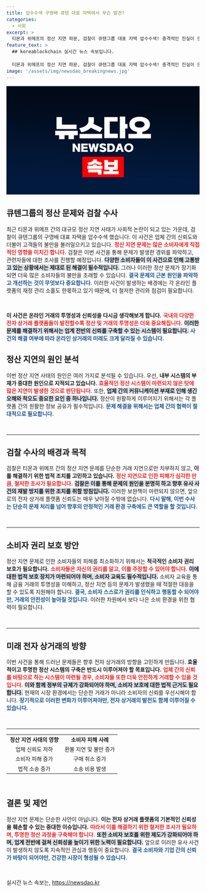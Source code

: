 ```yaml
---
title: 압수수색 구영배 큐텐 대표 자택에서 무슨 발견?
categories:
  - 사회
excerpt: >
  티몬과 위메프의 정산 지연 파문, 검찰이 큐텐그룹 대표 자택 압수수색! 충격적인 진실이 드러날까?
feature_text: >
  ## koreablockchain 실시간 뉴스 속보입니다.

  티몬과 위메프의 정산 지연 파문, 검찰이 큐텐그룹 대표 자택 압수수색! 충격적인 진실이 드러날까?
image: '/assets/img/newsdao_breakingnews.jpg'
---
```


<p><img src="/assets/img/newsdao_breakingnews.jpg" alt="koreablockchain 속보" /></p>

<h2 data-ke-size="size26">큐텐그룹의 정산 문제와 검찰 수사</h2>

<p data-ke-size="size16">최근 티몬과 위메프 간의 대규모 정산 지연 사태가 사회적 논란이 되고 있는 가운데, 검찰이 큐텐그룹의 구영배 대표 자택을 압수수색 했습니다. 이 사건은 업체 간의 신뢰도와 더불어 고객들의 불만을 불러일으키고 있습니다. <b><span style="color: #ee2323;">정산 지연 문제는 많은 소비자에게 직접적인 영향을 미치긴 합니다.</span></b> 검찰은 이번 사건을 통해 문제가 발생한 경위를 파악하고, 관련자들에 대한 조사를 진행할 예정입니다. <b><span style="background-color: #21538527;">다양한 소비자들이 이 사건으로 인해 고통받고 있는 상황에서는 제대로 된 해결이 필수적입니다.</span></b> 그러나 이러한 정산 문제가 장기화되면 더욱 많은 소비자들의 불만을 초래할 수 있습니다. <b><span style="color: #1a5490;">결국 문제의 근본 원인을 파악하고 개선하는 것이 무엇보다 중요합니다.</span></b> 이러한 사건이 발생하는 배경에는 각 온라인 플랫폼의 재정 관리 소홀도 한몫하고 있기 때문에, 더 철저한 관리와 점검이 필요합니다. </p>

<p data-ke-size="size16">&nbsp;</p>

<p><b>이 사건은 온라인 거래의 투명성과 신뢰성을 다시금 생각해보게 합니다.</b> <b><span style="color: #ee2323;">국내의 다양한 전자 상거래 플랫폼들이 발전할수록 정산 및 거래의 투명성은 더욱 중요해집니다.</span></b> <b><span style="background-color: #21538527;">이러한 문제를 해결하기 위해서는 업계 전반의 신뢰를 구축할 수 있는 시스템이 필요합니다.</span></b> <b><span style="color: #1a5490;">사건의 해결 여부에 따라 온라인 상거래의 미래도 크게 달라질 수 있습니다.</span></b></p>

<p data-ke-size="size16"></p>

<h2>정산 지연의 원인 분석</h2>

<p data-ke-size="size16">이번 정산 지연 사태의 원인은 여러 가지로 분석될 수 있습니다. 우선, <b>내부 시스템의 부재가 중대한 원인으로 지적되고 있습니다.</b> <b><span style="color: #ee2323;">효율적인 정산 시스템이 마련되지 않은 탓에 많은 지연이 발생한 것으로 판단됩니다.</span></b> 또한, <b><span style="background-color: #21538527;">업체 간의 커뮤니케이션 부재로 인해 생긴 오해와 착오도 중요한 요인 중 하나입니다.</span></b> 정산이 원활하게 이루어지기 위해서는 각 플랫폼 간의 원활한 정보 공유가 필수적입니다. <b><span style="color: #1a5490;">문제 해결을 위해서는 업체 간의 협력이 절대적으로 필요합니다.</span></b></p>

<p data-ke-size="size16">&nbsp;</p>

<hr>

<h2>검찰 수사의 배경과 목적</h2>

<p data-ke-size="size16">검찰은 티몬과 위메프 간의 정산 지연 문제를 단순한 거래 지연으로만 치부하지 않고, <b>이를 해결하기 위한 법적 조치를 고민하고 있습니다.</b> <b><span style="color: #ee2323;">정산 지연으로 인한 피해가 심각한 만큼, 철저한 조사가 필요합니다.</span></b> <b><span style="background-color: #21538527;">검찰은 이를 통해 문제의 원인을 분명히 하고 향후 유사 사건의 재발 방지를 위한 조치를 취할 방침입니다.</span></b> 이러한 보완책이 마련되지 않으면, 앞으로의 전자 상거래 플랫폼 신뢰도는 매우 낮아질 수밖에 없습니다. <b><span style="color: #1a5490;">다시 말해, 이번 수사는 단순히 문제 처리를 넘어 향후의 안정적인 거래 환경 구축에도 큰 역할을 할 것입니다.</span></b></p>

<p data-ke-size="size16">&nbsp;</p>

<hr>

<h2>소비자 권리 보호 방안</h2>

<p data-ke-size="size16">정산 지연 문제로 인한 소비자들의 피해를 최소화하기 위해서는 <b>적극적인 소비자 권리 보호가 필요합니다.</b> <b><span style="color: #ee2323;">소비자들은 자신의 권리를 알고, 이를 주장할 수 있어야 합니다.</span></b> <b><span style="background-color: #21538527;">이에 대한 법적 보호 장치가 마련되어야 하며, 소비자 교육도 필수적입니다.</span></b> 소비자 교육을 통해 금융 거래의 투명성을 이해하고, 정산 지연 등의 문제가 발생했을 때 적절한 대응을 할 수 있도록 지원해야 합니다. <b><span style="color: #1a5490;">결국, 소비자 스스로가 권리를 인식하고 행동할 수 되어야만, 거래의 안전성이 높아질 것입니다.</span></b> 이러한 차원에서 보다 나은 소비 환경을 위한 협력이 필요합니다.</p>

<p data-ke-size="size16">&nbsp;</p>

<hr>

<h2>미래 전자 상거래의 방향</h2>

<p data-ke-size="size16">이번 사건을 통해 드러난 문제들은 향후 전자 상거래의 방향을 고민하게 만듭니다. <b>효율적이고 투명한 정산 시스템의 구축은 반드시 이루어져야 할 목표입니다.</b> <b><span style="color: #ee2323;">업체 간의 신뢰를 바탕으로 하는 시스템이 마련될 경우, 소비자들 또한 더욱 안전하게 거래할 수 있을 것입니다.</span></b> <b><span style="background-color: #21538527;">이와 함께 정부의 규제가 강화되어야 하며, 소비자 보호에 대한 법적 근거도 필요합니다.</span></b> 현재의 시장 환경에서는 단순한 거래가 아니라 소비자의 신뢰를 우선시해야 합니다. <b><span style="color: #1a5490;">장기적으로 이러한 변화가 이루어져야만, 전자 상거래의 발전도 함께 이루어질 수 있습니다.</span></b></p>

<p data-ke-size="size16">&nbsp;</p>

<hr>

<table>
  <colgroup>
    <col style="width: 50%;">
    <col style="width: 50%;">
  </colgroup>
  <tbody>
    <tr>
      <td style="text-align: center; height: 17px;"><b>정산 지연 사태의 영향</b></td>
      <td style="text-align: center; height: 17px;"><b>소비자 피해 사례</b></td>
    </tr>
    <tr>
      <td style="text-align: center; height: 17px;">업체 신뢰도 저하</td>
      <td style="text-align: center; height: 17px;">환불 지연 및 불만 증가</td>
    </tr>
    <tr>
      <td style="text-align: center; height: 17px;">소비자 피해 증가</td>
      <td style="text-align: center; height: 17px;">구매 취소 증가</td>
    </tr>
    <tr>
      <td style="text-align: center; height: 17px;">법적 소송 증가</td>
      <td style="text-align: center; height: 17px;">소송 비용 발생</td>
    </tr>
  </tbody>
</table>

<p data-ke-size="size16">&nbsp;</p>

<h2>결론 및 제언</h2>

<p data-ke-size="size16">정산 지연 문제는 단순한 사안이 아닙니다. <b>이는 전자 상거래 플랫폼의 기본적인 신뢰성을 훼손할 수 있는 중대한 이슈입니다.</b> <b><span style="color: #ee2323;">따라서 이를 해결하기 위한 철저한 조사가 필요하며, 투명한 정산 과정을 구축해야 합니다.</span></b> <b><span style="background-color: #21538527;">또한 소비자 보호를 위한 제도가 강화되어야 하며, 업계 전반에 걸쳐 신뢰성을 높이기 위한 노력이 필요합니다.</span></b> 앞으로 이러한 유사 사건이 발생하지 않도록 지속적인 관심과 행동이 중요합니다. <b><span style="color: #1a5490;">결국 소비자와 기업 간의 신뢰가 바탕이 되어야만, 건강한 시장이 형성될 수 있습니다.</span></b></p>

<p data-ke-size="size16">&nbsp;</p>
실시간 뉴스 속보는, <a href="https://newsdao.kr" rel="dofollow">https://newsdao.kr</a>


